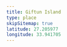 ```yaml
---
title: Giftun Island
type: place
skipSitemap: true
latitude: 27.205977
longitude: 33.941705
---
```

